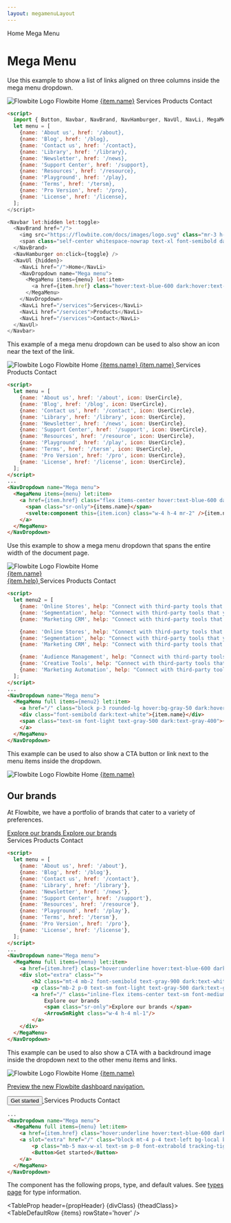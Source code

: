 ```yaml
---
layout: megamenuLayout
---
```


<script>
  import Htwo from '../utils/Htwo.svelte'
  import ExampleDiv from '../utils/ExampleDiv.svelte'
  import TableProp from '../utils/TableProp.svelte'
  import TableDefaultRow from '../utils/TableDefaultRow.svelte'
  import { Button, Navbar, NavBrand, NavHamburger, NavUl, NavLi, MegaMenu, NavDropdown, Breadcrumb, BreadcrumbItem } from '$lib/index'
  import {
    Adjustments,
    UserCircle,
    InboxIn,
    CloudDownload,
    Home,
    ArrowSmRight
  } from "svelte-heros";
  import componentProps from '../props/MegaMenu.json'
  // Props table
  let items = componentProps.props
  let propHeader = ['Name', 'Type', 'Default']

  let divClass='w-full relative overflow-x-auto shadow-md sm:rounded-lg py-4'
  let theadClass ='text-xs text-gray-700 uppercase bg-gray-50 dark:bg-gray-700 dark:text-white'

  let menu = [
    {name: 'About us', href: '/about', icon: UserCircle},
    {name: 'Blog', href: '/blog', icon: UserCircle},
    {name: 'Contact us', href: '/contact', icon: UserCircle},
    {name: 'Library', href: '/library', icon: UserCircle},
    {name: 'Newsletter', href: '/news', icon: UserCircle},
    {name: 'Support Center', href: '/support', icon: UserCircle},
    {name: 'Resources', href: '/resource', icon: UserCircle},
    {name: 'Playground', href: '/play', icon: UserCircle},
    {name: 'Terms', href: '/tersm', icon: UserCircle},
    {name: 'Pro Version', href: '/pro', icon: UserCircle},
    {name: 'License', href: '/license', icon: UserCircle},
  ];


  let menu2 = [
    {name: 'Online Stores', help: "Connect with third-party tools that you're already using."},
    {name: 'Segmentation', help: "Connect with third-party tools that you're already using."},
    {name: 'Marketing CRM', help: "Connect with third-party tools that you're already using."},

    {name: 'Online Stores', help: "Connect with third-party tools that you're already using."},
    {name: 'Segmentation', help: "Connect with third-party tools that you're already using."},
    {name: 'Marketing CRM', help: "Connect with third-party tools that you're already using."},

    {name: 'Audience Management', help: "Connect with third-party tools that you're already using."},
    {name: 'Creative Tools', help: "Connect with third-party tools that you're already using."},
    {name: 'Marketing Automation', help: "Connect with third-party tools that you're already using."},
  ];

</script>

<Breadcrumb>
  <BreadcrumbItem href="/" icon={Home} variation="solid">Home</BreadcrumbItem>
  <BreadcrumbItem href="/footer">Mega Menu</BreadcrumbItem>
</Breadcrumb>

<h1 class="text-3xl w-full dark:text-white pt-8 pb-4">Mega Menu</h1>

<Htwo label="Default mega menu" />

Use this example to show a list of links aligned on three columns inside the mega menu dropdown.

<ExampleDiv class="flex justify-center flex-col gap-2">
  <Navbar let:hidden let:toggle>
    <NavBrand href="/">
      <img src="https://flowbite.com/docs/images/logo.svg" class="mr-3 h-6 sm:h-9" alt="Flowbite Logo"/>
      <span class="self-center whitespace-nowrap text-xl font-semibold dark:text-white">Flowbite</span>
    </NavBrand>
    <NavHamburger on:click={toggle} />
    <NavUl {hidden}>
      <NavLi href="/">Home</NavLi>
      <NavDropdown name="Mega menu">
        <MegaMenu items={menu} let:item>
          <a href={item.href} class="hover:text-blue-600 dark:hover:text-blue-500">{item.name}</a>
        </MegaMenu>
      </NavDropdown>
      <NavLi href="/services">Services</NavLi>
      <NavLi href="/services">Products</NavLi>
      <NavLi href="/services">Contact</NavLi>
    </NavUl>
  </Navbar>
</ExampleDiv>

```html
<script>
  import { Button, Navbar, NavBrand, NavHamburger, NavUl, NavLi, MegaMenu, NavDropdown } from 'flowbite-svelte'
  let menu = [
    {name: 'About us', href: '/about},
    {name: 'Blog', href: '/blog},
    {name: 'Contact us', href: '/contact},
    {name: 'Library', href: '/library},
    {name: 'Newsletter', href: '/news},
    {name: 'Support Center', href: '/support},
    {name: 'Resources', href: '/resource},
    {name: 'Playground', href: '/play},
    {name: 'Terms', href: '/tersm},
    {name: 'Pro Version', href: '/pro},
    {name: 'License', href: '/license},
  ];
</script>

<Navbar let:hidden let:toggle>
  <NavBrand href="/">
    <img src="https://flowbite.com/docs/images/logo.svg" class="mr-3 h-6 sm:h-9" alt="Flowbite Logo"/>
    <span class="self-center whitespace-nowrap text-xl font-semibold dark:text-white">Flowbite</span>
  </NavBrand>
  <NavHamburger on:click={toggle} />
  <NavUl {hidden}>
    <NavLi href="/">Home</NavLi>
    <NavDropdown name="Mega menu">
      <MegaMenu items={menu} let:item>
        <a href={item.href} class="hover:text-blue-600 dark:hover:text-blue-500">{item.name}</a>
      </MegaMenu>
    </NavDropdown>
    <NavLi href="/services">Services</NavLi>
    <NavLi href="/services">Products</NavLi>
    <NavLi href="/services">Contact</NavLi>
  </NavUl>
</Navbar>
```

<Htwo label="Mega menu with icons" />

This example of a mega menu dropdown can be used to also show an icon near the text of the link.

<ExampleDiv>
  <Navbar let:hidden let:toggle>
    <NavBrand href="/">
      <img src="https://flowbite.com/docs/images/logo.svg" class="mr-3 h-6 sm:h-9" alt="Flowbite Logo"/>
      <span class="self-center whitespace-nowrap text-xl font-semibold dark:text-white">Flowbite</span>
    </NavBrand>
    <NavHamburger on:click={toggle} />
    <NavUl {hidden}>
      <NavLi href="/">Home</NavLi>
      <NavDropdown name="Mega menu">
        <MegaMenu items={menu} let:item>
            <a href={item.href} class="flex items-center hover:text-blue-600 dark:hover:text-blue-500">
              <span class="sr-only">{items.name}</span>
              <svelte:component this={item.icon} class="w-4 h-4 mr-2" />{item.name}
            </a>
        </MegaMenu>
      </NavDropdown>
      <NavLi href="/services">Services</NavLi>
      <NavLi href="/services">Products</NavLi>
      <NavLi href="/services">Contact</NavLi>
    </NavUl>
  </Navbar>
</ExampleDiv>

```html
<script>
  let menu = [
    {name: 'About us', href: '/about', icon: UserCircle},
    {name: 'Blog', href: '/blog', icon: UserCircle},
    {name: 'Contact us', href: '/contact', icon: UserCircle},
    {name: 'Library', href: '/library', icon: UserCircle},
    {name: 'Newsletter', href: '/news', icon: UserCircle},
    {name: 'Support Center', href: '/support', icon: UserCircle},
    {name: 'Resources', href: '/resource', icon: UserCircle},
    {name: 'Playground', href: '/play', icon: UserCircle},
    {name: 'Terms', href: '/tersm', icon: UserCircle},
    {name: 'Pro Version', href: '/pro', icon: UserCircle},
    {name: 'License', href: '/license', icon: UserCircle},
  ];
</script>
...
<NavDropdown name="Mega menu">
  <MegaMenu items={menu} let:item>
    <a href={item.href} class="flex items-center hover:text-blue-600 dark:hover:text-blue-500">
      <span class="sr-only">{items.name}</span>
      <svelte:component this={item.icon} class="w-4 h-4 mr-2" />{item.name}
    </a>
  </MegaMenu>
</NavDropdown>
```

<Htwo label="Full width dropdown" />

Use this example to show a mega menu dropdown that spans the entire width of the document page.

<ExampleDiv class="relative">
  <Navbar let:hidden let:toggle>
      <NavBrand href="/">
          <img src="https://flowbite.com/docs/images/logo.svg" class="mr-3 h-6 sm:h-9" alt="Flowbite Logo"/>
          <span class="self-center whitespace-nowrap text-xl font-semibold dark:text-white">Flowbite</span>
      </NavBrand>
      <NavHamburger on:click={toggle} />
      <NavUl {hidden}>
          <NavLi href="/">Home</NavLi>
          <NavDropdown name="Mega menu">
            <MegaMenu full items={menu2} let:item>
              <a href="/" class="block p-3 rounded-lg hover:bg-gray-50 dark:hover:bg-gray-700 h-full">
              <div class="font-semibold dark:text-white">{item.name}</div>
              <span class="text-sm font-light text-gray-500 dark:text-gray-400">{item.help}</span>
              </a>
            </MegaMenu>
          </NavDropdown>
          <NavLi href="/services">Services</NavLi>
          <NavLi href="/services">Products</NavLi>
          <NavLi href="/services">Contact</NavLi>
      </NavUl>
  </Navbar>
</ExampleDiv>

```html
<script>
  let menu2 = [
    {name: 'Online Stores', help: "Connect with third-party tools that you're already using."},
    {name: 'Segmentation', help: "Connect with third-party tools that you're already using."},
    {name: 'Marketing CRM', help: "Connect with third-party tools that you're already using."},

    {name: 'Online Stores', help: "Connect with third-party tools that you're already using."},
    {name: 'Segmentation', help: "Connect with third-party tools that you're already using."},
    {name: 'Marketing CRM', help: "Connect with third-party tools that you're already using."},

    {name: 'Audience Management', help: "Connect with third-party tools that you're already using."},
    {name: 'Creative Tools', help: "Connect with third-party tools that you're already using."},
    {name: 'Marketing Automation', help: "Connect with third-party tools that you're already using."},
  ];
</script>
...
<NavDropdown name="Mega menu">
  <MegaMenu full items={menu2} let:item>
    <a href="/" class="block p-3 rounded-lg hover:bg-gray-50 dark:hover:bg-gray-700 h-full">
    <div class="font-semibold dark:text-white">{item.name}</div>
    <span class="text-sm font-light text-gray-500 dark:text-gray-400">{item.help}</span>
    </a>
  </MegaMenu>
</NavDropdown>
```

<Htwo label="Full width with CTA" />

This example can be used to also show a CTA button or link next to the menu items inside the dropdown.

<ExampleDiv class="relative">
  <Navbar let:hidden let:toggle>
      <NavBrand href="/">
          <img src="https://flowbite.com/docs/images/logo.svg" class="mr-3 h-6 sm:h-9" alt="Flowbite Logo"/>
          <span class="self-center whitespace-nowrap text-xl font-semibold dark:text-white">Flowbite</span>
      </NavBrand>
      <NavHamburger on:click={toggle} />
      <NavUl {hidden}>
          <NavLi href="/">Home</NavLi>
          <NavDropdown name="Mega menu">
            <MegaMenu full items={menu} let:item>
              <a href={item.href} class="hover:underline hover:text-blue-600 dark:hover:text-blue-500">{item.name}</a>
              <div slot="extra" class="">
                  <h2 class="mt-4 mb-2 font-semibold text-gray-900 dark:text-white">Our brands</h2>
                  <p class="mb-2 p-0 text-sm font-light text-gray-500 dark:text-gray-300">At Flowbite, we have a portfolio of brands that cater to a variety of preferences.</p>
                  <a href="/" class="inline-flex items-center text-sm font-medium text-blue-600 hover:underline hover:text-blue-600 dark:text-blue-500 dark:hover:text-blue-700">
                      Explore our brands 
                      <span class="sr-only">Explore our brands </span>
                      <ArrowSmRight class="w-4 h-4 ml-1"/>
                  </a>
              </div>
            </MegaMenu>
          </NavDropdown>
          <NavLi href="/services">Services</NavLi>
          <NavLi href="/services">Products</NavLi>
          <NavLi href="/services">Contact</NavLi>
      </NavUl>
  </Navbar>
</ExampleDiv>

```html
<script>
  let menu = [
    {name: 'About us', href: '/about'},
    {name: 'Blog', href: '/blog'},
    {name: 'Contact us', href: '/contact'},
    {name: 'Library', href: '/library'},
    {name: 'Newsletter', href: '/news'},
    {name: 'Support Center', href: '/support'},
    {name: 'Resources', href: '/resource'},
    {name: 'Playground', href: '/play'},
    {name: 'Terms', href: '/tersm'},
    {name: 'Pro Version', href: '/pro'},
    {name: 'License', href: '/license'},
  ];
</script>
...
<NavDropdown name="Mega menu">
  <MegaMenu full items={menu} let:item>
    <a href={item.href} class="hover:underline hover:text-blue-600 dark:hover:text-blue-500">{item.name}</a>
    <div slot="extra" class="">
        <h2 class="mt-4 mb-2 font-semibold text-gray-900 dark:text-white">Our brands</h2>
        <p class="mb-2 p-0 text-sm font-light text-gray-500 dark:text-gray-300">At Flowbite, we have a portfolio of brands that cater to a variety of preferences.</p>
        <a href="/" class="inline-flex items-center text-sm font-medium text-blue-600 hover:underline hover:text-blue-600 dark:text-blue-500 dark:hover:text-blue-700">
            Explore our brands 
            <span class="sr-only">Explore our brands </span>
            <ArrowSmRight class="w-4 h-4 ml-1"/>
        </a>
    </div>
  </MegaMenu>
</NavDropdown>
```

<Htwo label="Full width with image" />

This example can be used to also show a CTA with a backdround image inside the dropdown next to the other menu items and links.

<ExampleDiv class="relative">
  <Navbar let:hidden let:toggle>
      <NavBrand href="/">
          <img src="https://flowbite.com/docs/images/logo.svg" class="mr-3 h-6 sm:h-9" alt="Flowbite Logo"/>
          <span class="self-center whitespace-nowrap text-xl font-semibold dark:text-white">Flowbite</span>
      </NavBrand>
      <NavHamburger on:click={toggle} />
      <NavUl {hidden}>
          <NavLi href="/">Home</NavLi>
          <NavDropdown name="Mega menu">
            <MegaMenu full items={menu} let:item>
              <a href={item.href} class="hover:underline hover:text-blue-600 dark:hover:text-blue-500">{item.name}</a>
              <a slot="extra" href="/" class="block mt-4 p-4 text-left bg-local bg-gray-500 bg-center bg-no-repeat bg-cover rounded-lg bg-blend-multiply hover:bg-blend-soft-light dark:hover:bg-blend-darken" style="background-image: url(/images/nature-1.jpeg)">
                  <p class="mb-5 max-w-xl text-sm p-0 font-extrabold tracking-tight leading-tight text-white">Preview the new Flowbite dashboard navigation.</p>
                  <Button>Get started</Button>
              </a>
            </MegaMenu>
          </NavDropdown>
          <NavLi href="/services">Services</NavLi>
          <NavLi href="/services">Products</NavLi>
          <NavLi href="/services">Contact</NavLi>
      </NavUl>
  </Navbar>
</ExampleDiv>

```html
...
<NavDropdown name="Mega menu">
  <MegaMenu full items={menu} let:item>
    <a href={item.href} class="hover:underline hover:text-blue-600 dark:hover:text-blue-500">{item.name}</a>
    <a slot="extra" href="/" class="block mt-4 p-4 text-left bg-local bg-gray-500 bg-center bg-no-repeat bg-cover rounded-lg bg-blend-multiply hover:bg-blend-soft-light dark:hover:bg-blend-darken" style="background-image: url(/images/nature-1.jpeg)">
        <p class="mb-5 max-w-xl text-sm p-0 font-extrabold tracking-tight leading-tight text-white">Preview the new Flowbite dashboard navigation.</p>
        <Button>Get started</Button>
    </a>
  </MegaMenu>
</NavDropdown>
```

<Htwo label="Props" />

<p>The component has the following props, type, and default values. See <a href="/pages/types">types 
 page</a> for type information.</p>

<TableProp header={propHeader} {divClass} {theadClass}>
  <TableDefaultRow {items} rowState='hover' />
</TableProp>
